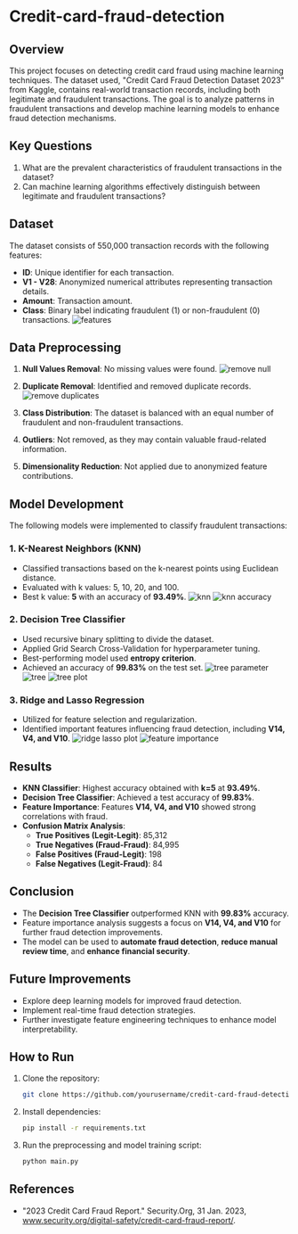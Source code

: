 # Credit-card-fraud-detection

## Overview
This project focuses on detecting credit card fraud using machine learning techniques. The dataset used, "Credit Card Fraud Detection Dataset 2023" from Kaggle, contains real-world transaction records, including both legitimate and fraudulent transactions. The goal is to analyze patterns in fraudulent transactions and develop machine learning models to enhance fraud detection mechanisms.

## Key Questions
1. What are the prevalent characteristics of fraudulent transactions in the dataset?
2. Can machine learning algorithms effectively distinguish between legitimate and fraudulent transactions?

## Dataset
The dataset consists of 550,000 transaction records with the following features:
- **ID**: Unique identifier for each transaction.
- **V1 - V28**: Anonymized numerical attributes representing transaction details.
- **Amount**: Transaction amount.
- **Class**: Binary label indicating fraudulent (1) or non-fraudulent (0) transactions.
![features](https://github.com/user-attachments/assets/e7e60b7a-4c02-4789-931f-e87deddfa153)


## Data Preprocessing
1. **Null Values Removal**: No missing values were found.
![remove null](https://github.com/user-attachments/assets/497322ca-456a-49d2-ac27-6be68148bf38)

2. **Duplicate Removal**: Identified and removed duplicate records.
![remove duplicates](https://github.com/user-attachments/assets/bea2efb3-fe68-4a57-a25e-a953ae03efcd)

3. **Class Distribution**: The dataset is balanced with an equal number of fraudulent and non-fraudulent transactions.
4. **Outliers**: Not removed, as they may contain valuable fraud-related information.
5. **Dimensionality Reduction**: Not applied due to anonymized feature contributions.

## Model Development
The following models were implemented to classify fraudulent transactions:

### 1. K-Nearest Neighbors (KNN)
- Classified transactions based on the k-nearest points using Euclidean distance.
- Evaluated with k values: 5, 10, 20, and 100.
- Best k value: **5** with an accuracy of **93.49%**.
![knn](https://github.com/user-attachments/assets/099a5973-61c9-4d6e-85f9-babfe984b11d)
![knn accuracy](https://github.com/user-attachments/assets/afeda739-514b-4722-9108-49e71ca480c4)


### 2. Decision Tree Classifier
- Used recursive binary splitting to divide the dataset.
- Applied Grid Search Cross-Validation for hyperparameter tuning.
- Best-performing model used **entropy criterion**.
- Achieved an accuracy of **99.83%** on the test set.
![tree parameter](https://github.com/user-attachments/assets/80ed9a1b-5142-468c-a318-d1050aab61fc)
![tree](https://github.com/user-attachments/assets/fa211634-b2c9-4fd1-bb95-f6eecb8cea57)
![tree plot](https://github.com/user-attachments/assets/9fb90017-384c-45d9-bef1-3d923ee7184f)


### 3. Ridge and Lasso Regression
- Utilized for feature selection and regularization.
- Identified important features influencing fraud detection, including **V14, V4, and V10**.
![ridge lasso plot](https://github.com/user-attachments/assets/afdb1734-0d58-449c-90e0-0cf8873ed9c2)
![feature importance](https://github.com/user-attachments/assets/70391b73-89c3-442f-b523-e014ee8ddc08)

## Results
- **KNN Classifier**: Highest accuracy obtained with **k=5** at **93.49%**.
- **Decision Tree Classifier**: Achieved a test accuracy of **99.83%**.
- **Feature Importance**: Features **V14, V4, and V10** showed strong correlations with fraud.
- **Confusion Matrix Analysis**:
  - **True Positives (Legit-Legit)**: 85,312
  - **True Negatives (Fraud-Fraud)**: 84,995
  - **False Positives (Fraud-Legit)**: 198
  - **False Negatives (Legit-Fraud)**: 84

## Conclusion
- The **Decision Tree Classifier** outperformed KNN with **99.83%** accuracy.
- Feature importance analysis suggests a focus on **V14, V4, and V10** for further fraud detection improvements.
- The model can be used to **automate fraud detection**, **reduce manual review time**, and **enhance financial security**.

## Future Improvements
- Explore deep learning models for improved fraud detection.
- Implement real-time fraud detection strategies.
- Further investigate feature engineering techniques to enhance model interpretability.

## How to Run
1. Clone the repository:
   ```sh
   git clone https://github.com/yourusername/credit-card-fraud-detection.git
   ```
2. Install dependencies:
   ```sh
   pip install -r requirements.txt
   ```
3. Run the preprocessing and model training script:
   ```sh
   python main.py
   ```
## References
- "2023 Credit Card Fraud Report." Security.Org, 31 Jan. 2023, www.security.org/digital-safety/credit-card-fraud-report/.
